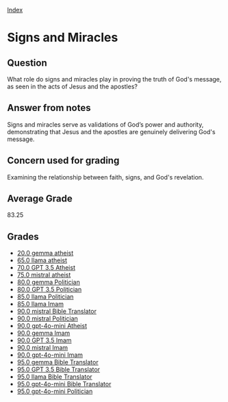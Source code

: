 
[Index](../../index.md)
# Signs and Miracles
## Question
What role do signs and miracles play in proving the truth of God's message, as seen in the acts of Jesus and the apostles?

## Answer from notes
Signs and miracles serve as validations of God’s power and authority, demonstrating that Jesus and the apostles are genuinely delivering God's message.

## Concern used for grading
Examining the relationship between faith, signs, and God's revelation.

## Average Grade
83.25

## Grades
 * [20.0 gemma atheist](../answers/gemma_atheist/Signs_and_Miracles.md)
 * [65.0 llama atheist](../answers/llama_atheist/Signs_and_Miracles.md)
 * [70.0 GPT 3.5 Atheist](../answers/GPT_3.5_Atheist/Signs_and_Miracles.md)
 * [75.0 mistral atheist](../answers/mistral_atheist/Signs_and_Miracles.md)
 * [80.0 gemma Politician](../answers/gemma_Politician/Signs_and_Miracles.md)
 * [80.0 GPT 3.5 Politician](../answers/GPT_3.5_Politician/Signs_and_Miracles.md)
 * [85.0 llama Politician](../answers/llama_Politician/Signs_and_Miracles.md)
 * [85.0 llama Imam](../answers/llama_Imam/Signs_and_Miracles.md)
 * [90.0 mistral Bible Translator](../answers/mistral_Bible_Translator/Signs_and_Miracles.md)
 * [90.0 mistral Politician](../answers/mistral_Politician/Signs_and_Miracles.md)
 * [90.0 gpt-4o-mini Atheist](../answers/gpt-4o-mini_Atheist/Signs_and_Miracles.md)
 * [90.0 gemma Imam](../answers/gemma_Imam/Signs_and_Miracles.md)
 * [90.0 GPT 3.5 Imam](../answers/GPT_3.5_Imam/Signs_and_Miracles.md)
 * [90.0 mistral Imam](../answers/mistral_Imam/Signs_and_Miracles.md)
 * [90.0 gpt-4o-mini Imam](../answers/gpt-4o-mini_Imam/Signs_and_Miracles.md)
 * [95.0 gemma Bible Translator](../answers/gemma_Bible_Translator/Signs_and_Miracles.md)
 * [95.0 GPT 3.5 Bible Translator](../answers/GPT_3.5_Bible_Translator/Signs_and_Miracles.md)
 * [95.0 llama Bible Translator](../answers/llama_Bible_Translator/Signs_and_Miracles.md)
 * [95.0 gpt-4o-mini Bible Translator](../answers/gpt-4o-mini_Bible_Translator/Signs_and_Miracles.md)
 * [95.0 gpt-4o-mini Politician](../answers/gpt-4o-mini_Politician/Signs_and_Miracles.md)
